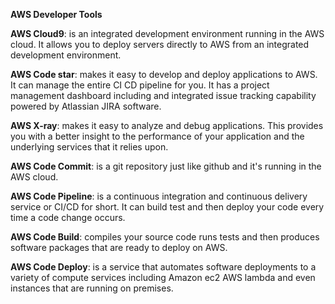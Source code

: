 **AWS Developer Tools**

**AWS Cloud9**: is an integrated development environment running in the AWS cloud.
It allows you to deploy servers directly to AWS from an integrated development environment.

**AWS Code star**: makes it easy to develop and deploy applications to AWS. It can manage the entire CI CD pipeline for you. It has a project management dashboard including and integrated issue tracking capability powered by Atlassian JIRA software. 

**AWS X-ray**: makes it easy to analyze and debug applications. This provides you with a better insight to the performance of your application and the underlying services that it relies upon.

**AWS Code Commit**: is a git repository just like github and it's running in the AWS cloud. 

**AWS Code Pipeline**: is a continuous integration and continuous delivery service or CI/CD for short. It can build test and then deploy your code every time a code change occurs. 

**AWS Code Build**: compiles your source code runs tests and then produces software packages that are ready to deploy on AWS.

**AWS Code Deploy**: is a service that automates software deployments to a variety of compute services including Amazon ec2 AWS lambda and even instances that are running on premises. 






